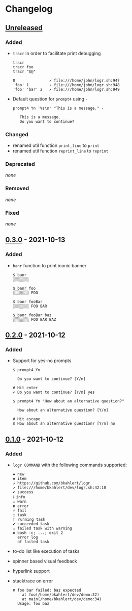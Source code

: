 # Changelog

## [Unreleased]
### Added
- `tracr` in order to facilitate print debugging
  ```shell
  tracr
  tracr foo
  tracr "$@"
  ```  
  ```text
  0               ↗ file:///home/john/logr.sh:947
  'foo' 1         ↗ file:///home/john/logr.sh:948
  'foo' 'bar' 2   ↗ file:///home/john/logr.sh:949
  ```
- Default question for `prompt4` using `-`  
  ```shell
  prompt4 Yn '%s\n' "This is a message." -
  ```  
  ```text
     This is a message.
     Do you want to continue?
  ```

### Changed
- renamed util function `print_line` to `print`
- renamed util function `reprint_line` to `reprint`

### Deprecated
*none*

### Removed
*none*

### Fixed
*none*

## [0.3.0] - 2021-10-13

### Added
- `banr` function to print iconic banner
  ```shell
  $ banr
  ░░░░░░░
  
  $ banr foo
  ░░░░░░░ FOO
  
  $ banr fooBar
  ░░░░░░░ FOO BAR
  
  $ banr fooBar baz
  ░░░░░░░ FOO BAR BAZ
  ```

## [0.2.0] - 2021-10-12

### Added
- Support for yes-no prompts
  ```shell
  $ prompt4 Yn
  
    Do you want to continue? [Y/n]
  
  # Hit enter
  ✔ Do you want to continue? [Y/n] yes
  ```
  ```shell
  $ prompt4 Yn "How about an alternative question?"
  
    How about an alternative question? [Y/n]
  
  # Hit escape
  ✘︎ How about an alternative question? [Y/n] no 
  ```

## [0.1.0] - 2021-10-12

### Added
- `logr COMMAND` with the following commands supported:
  ```shell
  ✱︎ new
  ▪︎ item
  ↗︎ https://github.com/bkahlert/logr
  ↗︎ file:///home/bkahlert/dev/logr.sh:42:10
  ✔︎ success
  ℹ︎ info
  ⚠︎ warn
  ✘︎ error
  ⚡︎ fail
  ☐︎ task
  ⠏︎ running task
  ✔︎ succeeded task
  ⚠︎ failed task with warning
  ✘︎ bash -c; ...; exit 2
    error log
    of failed task
  ```

- to-do list like execution of tasks
- spinner based visual feedback
- hyperlink support
- stacktrace on error
  ```shell
  ✘ foo bar failed: baz expected
      at foo(/home/bkahlert/dev/demo:32)
      at main(/home/bkahlert/dev/demo:34)
    Usage: foo baz
  ```

[unreleased]: https://github.com/bkahlert/logr/compare/v0.3.0...HEAD
[0.3.0]: https://github.com/bkahlert/logr/compare/v0.2.0...v0.3.0
[0.2.0]: https://github.com/bkahlert/logr/compare/v0.1.0...v0.2.0
[0.1.0]: https://github.com/bkahlert/logr/releases/tag/v0.1.0
